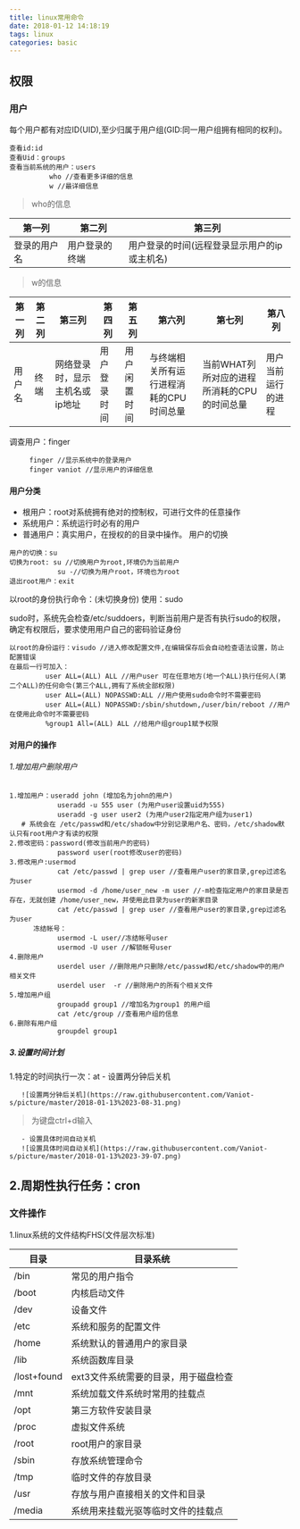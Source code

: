 ```yaml
---
title: linux常用命令
date: 2018-01-12 14:18:19
tags: linux
categories: basic
---
```

## 权限
### 用户
每个用户都有对应ID(UID),至少归属于用户组(GID:同一用户组拥有相同的权利)。
```
查看id:id
查看Uid：groups
查看当前系统的用户：users
          who //查看更多详细的信息
          w //最详细信息
```
 
>who的信息

第一列|第二列|第三列
--|--|--
登录的用户名|用户登录的终端|用户登录的时间(远程登录显示用户的ip或主机名)

>w的信息

第一列|第二列|第三列|第四列|第五列|第六列|第七列|第八列
--|--|--|--|--|--|--|--
用户名|终端|网络登录时，显示主机名或ip地址|用户登录时间|用户闲置时间|与终端相关所有运行进程消耗的CPU时间总量|当前WHAT列所对应的进程所消耗的CPU的时间总量|用户当前运行的进程

调查用户：finger
```
     finger //显示系统中的登录用户
     finger vaniot //显示用户的详细信息
```
#### 用户分类
- 根用户：root对系统拥有绝对的控制权，可进行文件的任意操作
- 系统用户：系统运行时必有的用户
- 普通用户：真实用户，在授权的的目录中操作。
用户的切换
```
用户的切换：su
切换为root: su //切换用户为root,环境仍为当前用户
            su -//切换为用户root，环境也为root
退出root用户：exit
```
以root的身份执行命令：(未切换身份)
使用：sudo

sudo时，系统先会检查/etc/suddoers，判断当前用户是否有执行sudo的权限，确定有权限后，要求使用用户自己的密码验证身份

```
以root的身份运行：visudo //进入修改配置文件,在编辑保存后会自动检查语法设置，防止配置错误
在最后一行可加入：
         user ALL=(ALL) ALL //用户user 可在任意地方(地一个ALL)执行任何人(第二个ALL)的任何命令(第三个ALL,拥有了系统全部权限)
         user ALL=(ALL) NOPASSWD:ALL //用户使用sudo命令时不需要密码
         user ALL=(ALL) NOPASSWD:/sbin/shutdown,/user/bin/reboot //用户在使用此命令时不需要密码
         %group1 All=(ALL) ALL //给用户组group1赋予权限
```
#### 对用户的操作
###### 1.增加用户删除用户
```
1.增加用户：useradd john (增加名为john的用户)
            useradd -u 555 user (为用户user设置uid为555) 
            useradd -g user user2 (为用户user2指定用户组为user1)
   # 系统会在 /etc/passwd和/etc/shadow中分别记录用户名、密码，/etc/shadow默认只有root用户才有读的权限
2.修改密码：password(修改当前用户的密码)  
            password user(root修改user的密码) 
3.修改用户:usermod
            cat /etc/passwd | grep user //查看用户user的家目录,grep过滤名为user
            usermod -d /home/user_new -m user //-m检查指定用户的家目录是否存在，无就创建 /home/user_new，并使用此目录为user的新家目录
            cat /etc/passwd | grep user //查看用户user的家目录,grep过滤名为user
      冻结帐号：
            usermod -L user//冻结帐号user
            usermod -U user //解锁帐号user
4.删除用户
            userdel user //删除用户只删除/etc/passwd和/etc/shadow中的用户相关文件
            userdel user  -r //删除用户的所有个相关文件
5.增加用户组
            groupadd group1 //增加名为group1 的用户组
            cat /etc/group //查看用户组的信息
6.删除有用户组
            groupdel group1
```
##### 3.设置时间计划
   1.特定的时间执行一次：at
       - 设置两分钟后关机
         
       ![设置两分钟后关机](https://raw.githubusercontent.com/Vaniot-s/picture/master/2018-01-13%2023-08-31.png)
   ><EOT>为键盘ctrl+d输入
   
       - 设置具体时间自动关机
       ![设置具体时间自动关机](https://raw.githubusercontent.com/Vaniot-s/picture/master/2018-01-13%2023-39-07.png)
   
2.周期性执行任务：cron
   - 
### 文件操作
1.linux系统的文件结构FHS(文件层次标准)

目录|目录系统
--|--
/bin|常见的用户指令
/boot|内核启动文件
/dev|设备文件
/etc|系统和服务的配置文件
/home|系统默认的普通用户的家目录
/lib|系统函数库目录
/lost+found|ext3文件系统需要的目录，用于磁盘检查
/mnt|系统加载文件系统时常用的挂载点
/opt|第三方软件安装目录
/proc|虚拟文件系统
/root|root用户的家目录
/sbin|存放系统管理命令
/tmp|临时文件的存放目录
/usr|存放与用户直接相关的文件和目录
/media|系统用来挂载光驱等临时文件的挂载点







